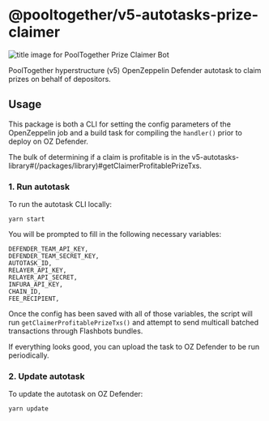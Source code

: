 # @pooltogether/v5-autotasks-prize-claimer

![title image for PoolTogether Prize Claimer Bot](https://github.com/pooltogether/v5-autotasks/raw/main/packages/prize-claimer/prize-claim-img.png "title image for PoolTogether Prize Claimer Bot")

PoolTogether hyperstructure (v5) OpenZeppelin Defender autotask to claim prizes on behalf of depositors.

## Usage

This package is both a CLI for setting the config parameters of the OpenZeppelin job and a build task for compiling the `handler()` prior to deploy on OZ Defender.

The bulk of determining if a claim is profitable is in the v5-autotasks-library#(/packages/library)#getClaimerProfitablePrizeTxs.

### 1. Run autotask

To run the autotask CLI locally:

```
yarn start
```

You will be prompted to fill in the following necessary variables:

```
DEFENDER_TEAM_API_KEY,
DEFENDER_TEAM_SECRET_KEY,
AUTOTASK_ID,
RELAYER_API_KEY,
RELAYER_API_SECRET,
INFURA_API_KEY,
CHAIN_ID,
FEE_RECIPIENT,
```

Once the config has been saved with all of those variables, the script will run `getClaimerProfitablePrizeTxs()` and attempt to send multicall batched transactions through Flashbots bundles.

If everything looks good, you can upload the task to OZ Defender to be run periodically.

### 2. Update autotask

To update the autotask on OZ Defender:

```
yarn update
```
